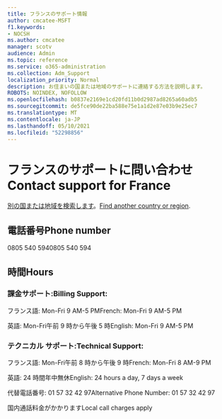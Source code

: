 ```yaml
---
title: フランスのサポート情報
author: cmcatee-MSFT
f1.keywords:
- NOCSH
ms.author: cmcatee
manager: scotv
audience: Admin
ms.topic: reference
ms.service: o365-administration
ms.collection: Adm_Support
localization_priority: Normal
description: お住まいの国または地域のサポートに連絡する方法を説明します。
ROBOTS: NOINDEX, NOFOLLOW
ms.openlocfilehash: b0837e2169e1cd20fd11b0d2987ad8265a60adb5
ms.sourcegitcommit: de5fce90de22ba588e75e1a1d2e87e03b9e25ec7
ms.translationtype: MT
ms.contentlocale: ja-JP
ms.lasthandoff: 05/10/2021
ms.locfileid: "52298856"
---
```

# <a name="contact-support-for-france"></a><span data-ttu-id="65c12-103">フランスのサポートに問い合わせ</span><span class="sxs-lookup"><span data-stu-id="65c12-103">Contact support for France</span></span>

<span data-ttu-id="65c12-104">[別の国または地域を検索します](../../business-video/get-help-support.md)。</span><span class="sxs-lookup"><span data-stu-id="65c12-104">[Find another country or region](../../business-video/get-help-support.md).</span></span>

## <a name="phone-number"></a><span data-ttu-id="65c12-105">電話番号</span><span class="sxs-lookup"><span data-stu-id="65c12-105">Phone number</span></span>
<span data-ttu-id="65c12-106">0805 540 594</span><span class="sxs-lookup"><span data-stu-id="65c12-106">0805 540 594</span></span>

## <a name="hours"></a><span data-ttu-id="65c12-107">時間</span><span class="sxs-lookup"><span data-stu-id="65c12-107">Hours</span></span>
### <a name="billing-support"></a><span data-ttu-id="65c12-108">課金サポート:</span><span class="sxs-lookup"><span data-stu-id="65c12-108">Billing Support:</span></span>

<span data-ttu-id="65c12-109">フランス語: Mon-Fri 9 AM-5 PM</span><span class="sxs-lookup"><span data-stu-id="65c12-109">French: Mon-Fri 9 AM-5 PM</span></span>

<span data-ttu-id="65c12-110">英語: Mon-Fri午前 9 時から午後 5 時</span><span class="sxs-lookup"><span data-stu-id="65c12-110">English: Mon-Fri 9 AM-5 PM</span></span>

### <a name="technical-support"></a><span data-ttu-id="65c12-111">テクニカル サポート:</span><span class="sxs-lookup"><span data-stu-id="65c12-111">Technical Support:</span></span>

<span data-ttu-id="65c12-112">フランス語: Mon-Fri午前 8 時から午後 9 時</span><span class="sxs-lookup"><span data-stu-id="65c12-112">French: Mon-Fri 8 AM-9 PM</span></span>

<span data-ttu-id="65c12-113">英語: 24 時間年中無休</span><span class="sxs-lookup"><span data-stu-id="65c12-113">English: 24 hours a day, 7 days a week</span></span>

<span data-ttu-id="65c12-114">代替電話番号: 01 57 32 42 97</span><span class="sxs-lookup"><span data-stu-id="65c12-114">Alternative Phone Number: 01 57 32 42 97</span></span>

<span data-ttu-id="65c12-115">国内通話料金がかかります</span><span class="sxs-lookup"><span data-stu-id="65c12-115">Local call charges apply</span></span>
